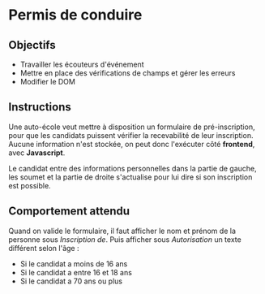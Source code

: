 # Permis de conduire

## Objectifs

- Travailler les écouteurs d'événement
- Mettre en place des vérifications de champs et gérer les erreurs
- Modifier le DOM

## Instructions

Une auto-école veut mettre à disposition un formulaire de pré-inscription, pour que les candidats puissent vérifier la recevabilité de leur inscription. Aucune information n'est stockée, on peut donc l'exécuter côté **frontend**, avec **Javascript**.

Le candidat entre des informations personnelles dans la partie de gauche, les soumet et la partie de droite s'actualise pour lui dire si son inscription est possible.

## Comportement attendu

Quand on valide le formulaire, il faut afficher le nom et prénom de la personne sous *Inscription de*.
Puis afficher sous *Autorisation* un texte différent selon l'âge :

- Si le candidat a moins de 16 ans
- Si le candidat a entre 16 et 18 ans
- Si le candidat a 70 ans ou plus
